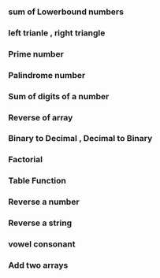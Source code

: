 ### sum of Lowerbound numbers

### left trianle , right triangle

### Prime number

### Palindrome number

### Sum of digits of a number

### Reverse of array

### Binary to Decimal , Decimal to Binary

### Factorial

### Table Function

### Reverse a number

### Reverse a string

### vowel consonant

### Add two arrays
